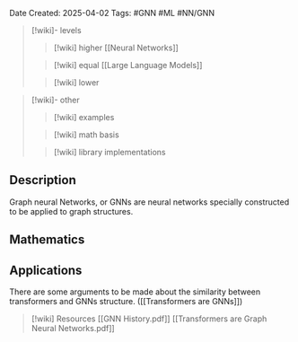 Date Created: 2025-04-02
Tags: #GNN #ML #NN/GNN

>[!wiki]- levels
>>[!wiki] higher
>>[[Neural Networks]]
>
>>[!wiki] equal
>>[[Large Language Models]]
>
>>[!wiki] lower

>[!wiki]- other
>>[!wiki] examples
>
>>[!wiki] math basis
>
>>[!wiki] library implementations

## Description

Graph neural Networks, or GNNs are neural  networks specially constructed to be applied to graph structures. 

## Mathematics


## Applications

There are some arguments to be made about the similarity between transformers and GNNs structure. ([[Transformers are GNNs]])


>[!wiki] Resources
>[[GNN History.pdf]]
>[[Transformers are Graph Neural Networks.pdf]]
>

